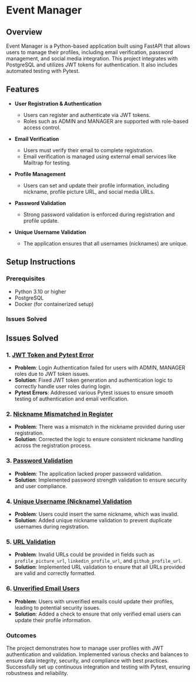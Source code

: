 # Event Manager

## Overview

Event Manager is a Python-based application built using FastAPI that allows users to manage their profiles, including email verification, password management, and social media integration. This project integrates with PostgreSQL and utilizes JWT tokens for authentication. It also includes automated testing with Pytest.

## Features

- **User Registration & Authentication**
  - Users can register and authenticate via JWT tokens.
  - Roles such as ADMIN and MANAGER are supported with role-based access control.

- **Email Verification**
  - Users must verify their email to complete registration.
  - Email verification is managed using external email services like Mailtrap for testing.

- **Profile Management**
  - Users can set and update their profile information, including nickname, profile picture URL, and social media URLs.

- **Password Validation**
  - Strong password validation is enforced during registration and profile update.

- **Unique Username Validation**
  - The application ensures that all usernames (nicknames) are unique.

## Setup Instructions

### Prerequisites

- Python 3.10 or higher
- PostgreSQL
- Docker (for containerized setup)

### Issues Solved

## Issues Solved

### 1. [JWT Token and Pytest Error](https://github.com/Manan2606/Homework-10/issues/1)
   - **Problem**: Login Authentication failed for users with ADMIN, MANAGER roles due to JWT token issues.
   - **Solution**: Fixed JWT token generation and authentication logic to correctly handle user roles during login.
   - **Pytest Errors**: Addressed various Pytest issues to ensure smooth testing of authentication and email verification.

### 2. [Nickname Mismatched in Register](https://github.com/Manan2606/Homework-10/issues/2)
   - **Problem**: There was a mismatch in the nickname provided during user registration.
   - **Solution**: Corrected the logic to ensure consistent nickname handling across the registration process.

### 3. [Password Validation](https://github.com/Manan2606/Homework-10/issues/4)
   - **Problem**: The application lacked proper password validation.
   - **Solution**: Implemented password strength validation to ensure security and user compliance.

### 4. [Unique Username (Nickname) Validation](https://github.com/Manan2606/Homework-10/issues/6)
   - **Problem**: Users could insert the same nickname, which was invalid.
   - **Solution**: Added unique nickname validation to prevent duplicate usernames during registration.

### 5. [URL Validation](https://github.com/Manan2606/Homework-10/issues/8)
   - **Problem**: Invalid URLs could be provided in fields such as `profile_picture_url`, `linkedin_profile_url`, and `github_profile_url`.
   - **Solution**: Implemented URL validation to ensure that all URLs provided are valid and correctly formatted.

### 6. [Unverified Email Users](https://github.com/Manan2606/Homework-10/issues/10)
   - **Problem**: Users with unverified emails could update their profiles, leading to potential security issues.
   - **Solution**: Added a check to ensure that only verified email users can update their profile information.



### Outcomes
The project demonstrates how to manage user profiles with JWT authentication and validation.
Implemented various checks and balances to ensure data integrity, security, and compliance with best practices.
Successfully set up continuous integration and testing with Pytest, ensuring robustness and reliability.
